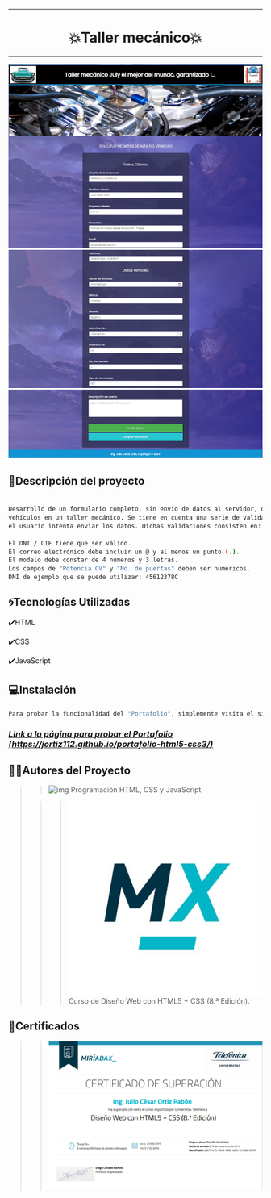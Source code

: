 ***
# <h1 align="center"> 💥Taller mecánico💥 </h1>
***

![img](/imagenes/taller1.png)
![img](/imagenes/taller2.png)
![img](/imagenes/taller3.png)

## 📄Descripción del proyecto

```sh

Desarrollo de un formulario completo, sin envío de datos al servidor, que sirva para dar de alta
vehículos en un taller mecánico. Se tiene en cuenta una serie de validaciones en el formulario cuando
el usuario intenta enviar los datos. Dichas validaciones consisten en:

El DNI / CIF tiene que ser válido. 
El correo electrónico debe incluir un @ y al menos un punto (.).
El modelo debe constar de 4 números y 3 letras.
Los campos de "Potencia CV" y "No. de puertas" deben ser numéricos.
DNI de ejemplo que se puede utilizar: 45612378C

```

## 🌀Tecnologías Utilizadas

✔️HTML

✔️CSS

✔️JavaScript

## 💻Instalación

```sh
Para probar la funcionalidad del "Portafolio", simplemente visita el siguiente enlace: 

```
### ***[Link a la página para probar el Portafolio (https://jortiz112.github.io/portafolio-html5-css3/)](https://jortiz112.github.io/portafolio-html5-css3/ "Realizado por: Ing. Julio César Ortiz Pabón")***

## 👩👨Autores del Proyecto

>> ![img](/imagenes/Foto-Pequeña-julio.png)    Programación HTML, CSS y JavaScript
>                               
>>> ![img](/imagenes/Miriadax.jpg)  Curso de Diseño Web con HTML5 + CSS (8.ª Edición).

## 📜Certificados

>> ![img](/imagenes/Certificado.png)
